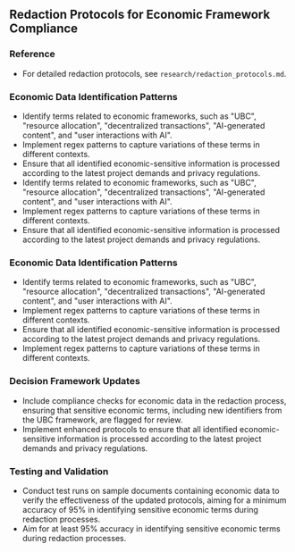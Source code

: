 ## Redaction Protocols for Economic Framework Compliance

### Reference
- For detailed redaction protocols, see `research/redaction_protocols.md`.

### Economic Data Identification Patterns
- Identify terms related to economic frameworks, such as "UBC", "resource allocation", "decentralized transactions", "AI-generated content", and "user interactions with AI".
- Implement regex patterns to capture variations of these terms in different contexts.
- Ensure that all identified economic-sensitive information is processed according to the latest project demands and privacy regulations.
- Identify terms related to economic frameworks, such as "UBC", "resource allocation", "decentralized transactions", "AI-generated content", and "user interactions with AI".
- Implement regex patterns to capture variations of these terms in different contexts.
- Ensure that all identified economic-sensitive information is processed according to the latest project demands and privacy regulations.

### Economic Data Identification Patterns
- Identify terms related to economic frameworks, such as "UBC", "resource allocation", "decentralized transactions", "AI-generated content", and "user interactions with AI".
- Implement regex patterns to capture variations of these terms in different contexts.
- Ensure that all identified economic-sensitive information is processed according to the latest project demands and privacy regulations.
- Implement regex patterns to capture variations of these terms in different contexts.

### Decision Framework Updates
- Include compliance checks for economic data in the redaction process, ensuring that sensitive economic terms, including new identifiers from the UBC framework, are flagged for review.
- Implement enhanced protocols to ensure that all identified economic-sensitive information is processed according to the latest project demands and privacy regulations.

### Testing and Validation
- Conduct test runs on sample documents containing economic data to verify the effectiveness of the updated protocols, aiming for a minimum accuracy of 95% in identifying sensitive economic terms during redaction processes.
- Aim for at least 95% accuracy in identifying sensitive economic terms during redaction processes.
